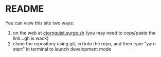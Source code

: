 # README

You can view this site two ways:  
1. on the web at [ctornquist.surge.sh](ctornquist.surge.sh)  (you may need to copy/paste the link...gh is wack)      
2. clone the repository using git, cd into the repo, and then type "yarn start" in terminal to launch development mode
